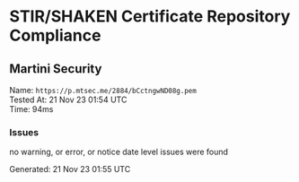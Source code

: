 # STIR/SHAKEN Certificate Repository Compliance

## Martini Security

Name: `https://p.mtsec.me/2884/bCctngwND08g.pem`\
Tested At: 21 Nov 23 01:54 UTC\
Time: 94ms

### Issues

no warning, or error, or notice date level issues were found

Generated: 21 Nov 23 01:55 UTC